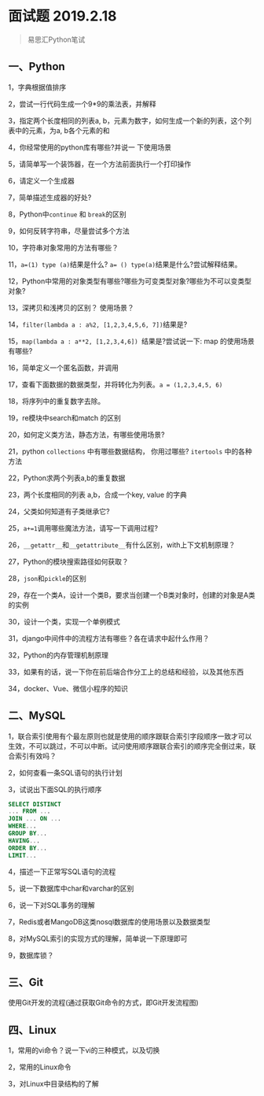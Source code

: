 # 面试题 2019.2.18

> 易思汇Python笔试

## 一、Python

1，字典根据值排序

2，尝试一行代码生成一个9*9的乘法表，并解释

3，指定两个长度相同的列表a, b，元素为数字，如何生成一个新的列表，这个列表中的元素，为a, b各个元素的和

4，你经常使用的python库有哪些?并说一 下使用场景

5，请简单写一个装饰器，在一个方法前面执行一个打印操作

6，请定义一个生成器

7，简单描述生成器的好处?

8，Python中`continue` 和 `break`的区别

9，如何反转字符串，尽量尝试多个方法

10，字符串对象常用的方法有哪些？

11，`a=(1) type (a)`结果是什么? `a= () type(a)`结果是什么?尝试解释结果。

12，Python中常用的对象类型有哪些?哪些为可变类型对象?哪些为不可以变类型对象?

13，深拷贝和浅拷贝的区别？ 使用场景？

14，`filter(lambda a : a%2, [1,2,3,4,5,6, 7])`结果是?

15，`map(lambda a : a**2, [1,2,3,4,6]) `结果是?尝试说一下: map 的使用场景有哪些?

16，简单定义一个匿名函数，并调用

17，查看下面数据的数据类型，并将转化为列表。`a = (1,2,3,4,5, 6)`

18，将序列中的重复数字去除。

19，re模块中search和match 的区别

20，如何定义类方法，静态方法，有哪些使用场景?

21，python `collections` 中有哪些数据结构， 你用过哪些? `itertools` 中的各种方法

22，Python求两个列表a,b的重复数据

23，两个长度相同的列表 a,b，合成一个key, value 的字典

24，父类如何知道有子类继承它?

25，`a+=1`调用哪些魔法方法，请写一下调用过程?

26，`__getattr__`和`__getattribute__`有什么区别，with上下文机制原理？

27，Python的模块搜索路径如何获取？

28，`json`和`pickle`的区别

29，存在一个类A，设计一个类B，要求当创建一个B类对象时，创建的对象是A类的实例

30，设计一个类，实现一个单例模式

31，django中间件中的流程方法有哪些？各在请求中起什么作用？

32，Python的内存管理机制原理

33，如果有的话，说一下你在前后端合作分工上的总结和经验，以及其他东西

34，docker、Vue、微信小程序的知识



## 二、MySQL

1，联合索引使用有个最左原则也就是使用的顺序跟联合索引字段顺序一致才可以生效，不可以跳过，不可以中断。试问使用顺序跟联合索引的顺序完全倒过来，联合索引有效吗？

2，如何查看一条SQL语句的执行计划

3，试说出下面SQL的执行顺序

```sql
SELECT DISTINCT
... FROM ... 
JOIN ... ON ...
WHERE...
GROUP BY...
HAVING...
ORDER BY...
LIMIT...
```

4，描述一下正常写SQL语句的流程

5，说一下数据库中char和varchar的区别

6，说一下对SQL事务的理解

7，Redis或者MangoDB这类nosql数据库的使用场景以及数据类型

8，对MySQL索引的实现方式的理解，简单说一下原理即可

9，数据库锁？



## 三、Git

使用Git开发的流程(通过获取Git命令的方式，即Git开发流程图)



## 四、Linux

1，常用的vi命令？说一下vi的三种模式，以及切换

2，常用的Linux命令

3，对Linux中目录结构的了解